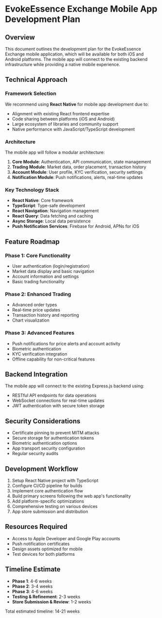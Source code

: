 # EvokeEssence Exchange Mobile App Development Plan

## Overview
This document outlines the development plan for the EvokeEssence Exchange mobile application, which will be available for both iOS and Android platforms. The mobile app will connect to the existing backend infrastructure while providing a native mobile experience.

## Technical Approach

### Framework Selection
We recommend using **React Native** for mobile app development due to:
- Alignment with existing React frontend expertise
- Code sharing between platforms (iOS and Android)
- Large ecosystem of libraries and community support
- Native performance with JavaScript/TypeScript development

### Architecture
The mobile app will follow a modular architecture:
1. **Core Module**: Authentication, API communication, state management
2. **Trading Module**: Market data, order placement, transaction history
3. **Account Module**: User profile, KYC verification, security settings
4. **Notification Module**: Push notifications, alerts, real-time updates

### Key Technology Stack
- **React Native**: Core framework
- **TypeScript**: Type-safe development
- **React Navigation**: Navigation management
- **React Query**: Data fetching and caching
- **Async Storage**: Local data persistence
- **Push Notification Services**: Firebase for Android, APNs for iOS

## Feature Roadmap

### Phase 1: Core Functionality
- User authentication (login/registration)
- Market data display and basic navigation
- Account information and settings
- Basic trading functionality

### Phase 2: Enhanced Trading
- Advanced order types
- Real-time price updates
- Transaction history and reporting
- Chart visualization

### Phase 3: Advanced Features
- Push notifications for price alerts and account activity
- Biometric authentication
- KYC verification integration
- Offline capability for non-critical features

## Backend Integration
The mobile app will connect to the existing Express.js backend using:
- RESTful API endpoints for data operations
- WebSocket connections for real-time updates
- JWT authentication with secure token storage

## Security Considerations
- Certificate pinning to prevent MITM attacks
- Secure storage for authentication tokens
- Biometric authentication options
- App transport security configuration
- Regular security audits

## Development Workflow
1. Setup React Native project with TypeScript
2. Configure CI/CD pipeline for builds
3. Implement core authentication flow
4. Build primary screens following the web app's functionality
5. Add platform-specific optimizations
6. Comprehensive testing on various devices
7. App store submission and distribution

## Resources Required
- Access to Apple Developer and Google Play accounts
- Push notification certificates
- Design assets optimized for mobile
- Test devices for both platforms

## Timeline Estimate
- **Phase 1**: 4-6 weeks
- **Phase 2**: 3-4 weeks
- **Phase 3**: 4-6 weeks
- **Testing & Refinement**: 2-3 weeks
- **Store Submission & Review**: 1-2 weeks

Total estimated timeline: 14-21 weeks